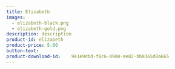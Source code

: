 ```yaml
---
title: Elizabeth
images:
  - elizabeth-black.png
  - elizabeth-gold.png
description: description  
product-id: elizabeth
product-price: 5.00
button-text:
product-download-id: 	9e1e9dbd-f8c6-4904-ae82-bb9365d8a665
---
```

